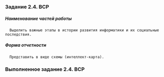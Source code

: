### Задание 2.4. ВСР

##### Наименование частей работы
      
      Выделить важные этапы в истории развития информатики и их социальные последствия.

##### Форма отчетности
      
      Представить в виде схемы (интеллект-карта).

### Выполненное задание 2.4. ВСР
